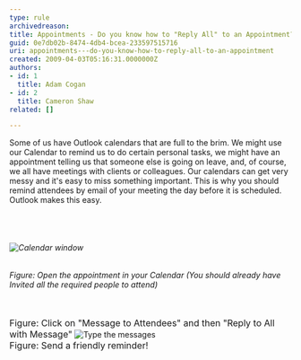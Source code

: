 ```yaml
---
type: rule
archivedreason: 
title: Appointments - Do you know how to "Reply All" to an Appointment?
guid: 0e7db02b-8474-4db4-bcea-233597515716
uri: appointments---do-you-know-how-to-reply-all-to-an-appointment
created: 2009-04-03T05:16:31.0000000Z
authors:
- id: 1
  title: Adam Cogan
- id: 2
  title: Cameron Shaw
related: []

---
```



Some of us have Outlook calendars that are full to the brim. We might use our Calendar to remind us to do certain personal tasks, we might have an appointment telling us that someone else is going on leave, and, of course, we all have meetings with clients or colleagues. Our calendars can get very messy and it's easy to miss something important. This is why you should remind attendees by email of your meeting the day before it is scheduled. Outlook makes this easy.

<br><excerpt class='endintro'></excerpt><br>

  <h6>
    <img class="ms-rteCustom-ImageArea" alt="Calendar window" src="/Communication/RulesToBetterEmail/PublishingImages/betterMeeting1_small.jpg" />
  </h6>
<h6 class="ms-rteCustom-FigureNormal">Figure&#58;&#160;Open the appointment in your Calendar (You should already have Invited all the required people to attend)</h6>
<span class="ms-rteCustom-FigureNormal"><img src="/Communication/RulesToBetterEmail/PublishingImages/Appt-ReplyAllWithMessage.jpg" alt="" /><br>
<br>
<font class="ms-rteCustom-FigureNormal" size="+0">Figure&#58; Click on &quot;Message to Attendees&quot; and then &quot;Reply to All with Message&quot;</font> <img class="ms-rteCustom-ImageArea" alt="Type the messages" src="/Communication/RulesToBetterEmail/PublishingImages/betterMeeting4_small.jpg" /> <br>
<font class="ms-rteCustom-FigureNormal" size="+0">Figure&#58; Send a friendly reminder!</font></span>



